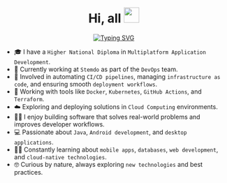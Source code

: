 <h1 align="center">
  <b>Hi, all</b>
  <img src="https://media.giphy.com/media/hvRJCLFzcasrR4ia7z/giphy.gif" width="35">
</h1>

<p align="center">
  <a href="https://git.io/typing-svg">
    <img src="https://readme-typing-svg.demolab.com?font=Fira+Code&pause=1000&color=18CBF7&background=10FFBE00&width=500&lines=Hey+there!!+I+am+Rub%C3%A9n+Jim%C3%A9nez!!" alt="Typing SVG" />
  </a>
</p>

- :mortar_board: I have a `Higher National Diploma` in `Multiplatform Application Development`.
- :briefcase: Currently working at `Stemdo` as part of the `DevOps` team.
- :wrench: Involved in automating `CI/CD pipelines`, managing `infrastructure as code`, and ensuring smooth `deployment workflows`.
- :whale: Working with tools like `Docker`, `Kubernetes`, `GitHub Actions`, and `Terraform`.
- :cloud: Exploring and deploying solutions in `Cloud Computing` environments.
- :technologist: I enjoy building software that solves real-world problems and improves developer workflows.
- :computer: Passionate about `Java`, `Android development`, and `desktop applications`.
- :student: Constantly learning about `mobile apps`, `databases`, `web development`, and `cloud-native technologies`.
- :nerd_face: Curious by nature, always exploring `new technologies` and best practices.

 

